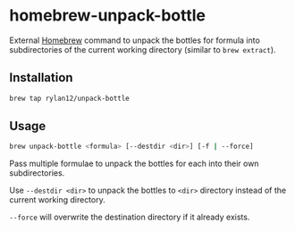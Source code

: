 # homebrew-unpack-bottle

External [Homebrew](https://github.com/Homebrew/brew) command to unpack the bottles for formula into subdirectories of the current working directory (similar to `brew extract`).

## Installation

```sh
brew tap rylan12/unpack-bottle
```

## Usage

```sh
brew unpack-bottle <formula> [--destdir <dir>] [-f | --force]
```

Pass multiple formulae to unpack the bottles for each into their own subdirectories.

Use `--destdir <dir>` to unpack the bottles to `<dir>` directory instead of the current working directory.

`--force` will overwrite the destination directory if it already exists.
